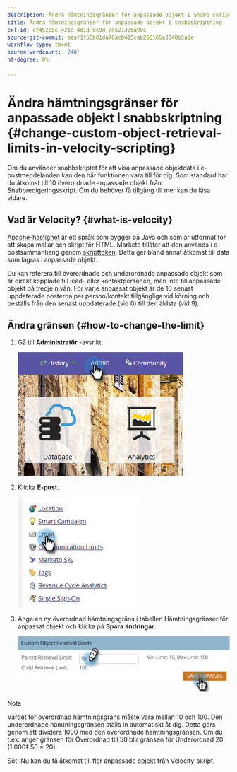 ```yaml
---
description: Ändra hämtningsgränser för anpassade objekt i Snabb skriptning - Marketo Docs - Produktdokumentation
title: Ändra hämtningsgränser för anpassade objekt i snabbskriptning
exl-id: ef45205e-421d-4d1d-8c9d-7d627326a90c
source-git-commit: aeaf1f55b81da70ac8415cab265165a3848b5a0e
workflow-type: tm+mt
source-wordcount: '248'
ht-degree: 0%

---
```


# Ändra hämtningsgränser för anpassade objekt i snabbskriptning {#change-custom-object-retrieval-limits-in-velocity-scripting}

Om du använder snabbskriptet för att visa anpassade objektdata i e-postmeddelanden kan den här funktionen vara till för dig. Som standard har du åtkomst till 10 överordnade anpassade objekt från Snabbredigeringsskript. Om du behöver få tillgång till mer kan du läsa vidare.

## Vad är Velocity? {#what-is-velocity}

[Apache-hastighet](https://velocity.apache.org/) är ett språk som bygger på Java och som är utformat för att skapa mallar och skript för HTML. Marketo tillåter att den används i e-postsammanhang genom [skripttoken](/help/marketo/product-docs/email-marketing/general/using-tokens/create-an-email-script-token.md). Detta ger bland annat åtkomst till data som lagras i anpassade objekt.

Du kan referera till överordnade och underordnade anpassade objekt som är direkt kopplade till lead- eller kontaktpersonen, men inte till anpassade objekt på tredje nivån. För varje anpassat objekt är de 10 senast uppdaterade posterna per person/kontakt tillgängliga vid körning och beställs från den senast uppdaterade (vid 0) till den äldsta (vid 9).

## Ändra gränsen {#how-to-change-the-limit}

1. Gå till **Administratör** -avsnitt.

   ![](assets/change-custom-object-retrieval-limits-in-velocity-scripting-1.png)

1. Klicka **E-post**.

   ![](assets/change-custom-object-retrieval-limits-in-velocity-scripting-2.png)

1. Ange en ny överordnad hämtningsgräns i tabellen Hämtningsgränser för anpassat objekt och klicka på **Spara ändringar**.

   ![](assets/change-custom-object-retrieval-limits-in-velocity-scripting-3.png)

>[!NOTE]
>
>Värdet för överordnad hämtningsgräns måste vara mellan 10 och 100. Den underordnade hämtningsgränsen ställs in automatiskt åt dig. Detta görs genom att dividera 1000 med den överordnade hämtningsgränsen. Om du t.ex. anger gränsen för Överordnad till 50 blir gränsen för Underordnad 20 (1 000‡ 50 = 20).

Söt! Nu kan du få åtkomst till fler anpassade objekt från Velocity-skript.
